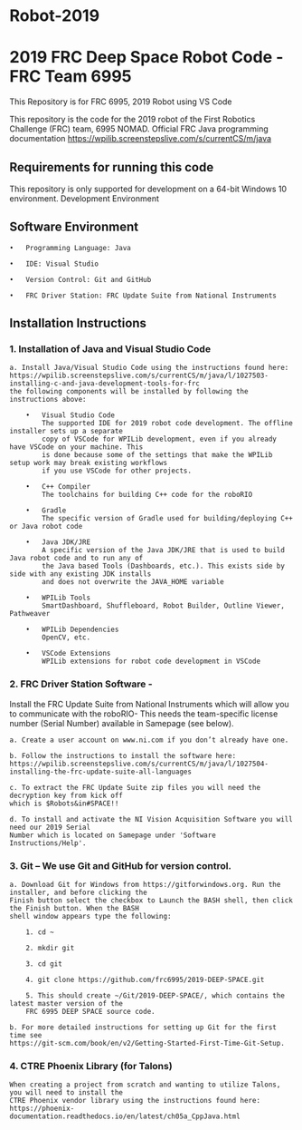# Robot-2019
# 2019 FRC Deep Space Robot Code - FRC Team 6995

This Repository is for FRC 6995, 2019 Robot using VS Code

This repository is the code for the 2019 robot of the First Robotics Challenge (FRC) team, 6995 NOMAD.
Official FRC Java programming documentation
https://wpilib.screenstepslive.com/s/currentCS/m/java

## Requirements for running this code
This repository is only supported for development on a 64-bit Windows 10 environment.
Development Environment

## Software Environment

    •	Programming Language: Java

    •	IDE: Visual Studio

    •	Version Control: Git and GitHub

    •	FRC Driver Station: FRC Update Suite from National Instruments


## Installation Instructions
### 1.	Installation of Java and Visual Studio Code

	a. Install Java/Visual Studio Code using the instructions found here:
	https://wpilib.screenstepslive.com/s/currentCS/m/java/l/1027503-installing-c-and-java-development-tools-for-frc 
	the following components will be installed by following the instructions above:

	    •	Visual Studio Code 
			The supported IDE for 2019 robot code development. The offline installer sets up a separate
			copy of VSCode for WPILib development, even if you already have VSCode on your machine. This 
			is done because some of the settings that make the WPILib setup work may break existing workflows 
			if you use VSCode for other projects.

	    •	C++ Compiler 
			The toolchains for building C++ code for the roboRIO

	    •	Gradle
			The specific version of Gradle used for building/deploying C++ or Java robot code
			
	    •	Java JDK/JRE
			A specific version of the Java JDK/JRE that is used to build Java robot code and to run any of 
			the Java based Tools (Dashboards, etc.). This exists side by side with any existing JDK installs 
			and does not overwrite the JAVA_HOME variable

	    •	WPILib Tools
			SmartDashboard, Shuffleboard, Robot Builder, Outline Viewer, Pathweaver

	    •	WPILib Dependencies
			OpenCV, etc.

	    •	VSCode Extensions
			WPILib extensions for robot code development in VSCode

### 2.	FRC Driver Station Software - 

Install the FRC Update Suite from National Instruments which will allow you to communicate with the roboRIO- This needs the team-specific license number (Serial Number) available in Samepage (see below). 

	a. Create a user account on www.ni.com if you don’t already have one. 

	b. Follow the instructions to install the software here: 
	https://wpilib.screenstepslive.com/s/currentCS/m/java/l/1027504-installing-the-frc-update-suite-all-languages 

	c. To extract the FRC Update Suite zip files you will need the decryption key from kick off 
	which is $Robots&in#SPACE!!

	d. To install and activate the NI Vision Acquisition Software you will need our 2019 Serial 
	Number which is located on Samepage under 'Software Instructions/Help'.

### 3.	Git – We use Git and GitHub for version control.

	a. Download Git for Windows from https://gitforwindows.org. Run the installer, and before clicking the 
	Finish button select the checkbox to Launch the BASH shell, then click the Finish button. When the BASH 
	shell window appears type the following: 

		1. cd ~

		2. mkdir git

		3. cd git

		4. git clone https://github.com/frc6995/2019-DEEP-SPACE.git  
		
		5. This should create ~/Git/2019-DEEP-SPACE/, which contains the latest master version of the 
		FRC 6995 DEEP SPACE source code.
    
	b. For more detailed instructions for setting up Git for the first time see 
	https://git-scm.com/book/en/v2/Getting-Started-First-Time-Git-Setup.
	
### 4. CTRE Phoenix Library (for Talons)
	When creating a project from scratch and wanting to utilize Talons, you will need to install the 
	CTRE Phoenix vendor library using the instructions found here: 
	https://phoenix-documentation.readthedocs.io/en/latest/ch05a_CppJava.html
